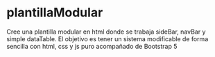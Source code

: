 # plantillaModular
Cree una plantilla modular en html donde se trabaja sideBar, navBar y simple dataTable. El objetivo es tener un sistema modificable de forma sencilla con html, css y js puro acompañado de Bootstrap 5
